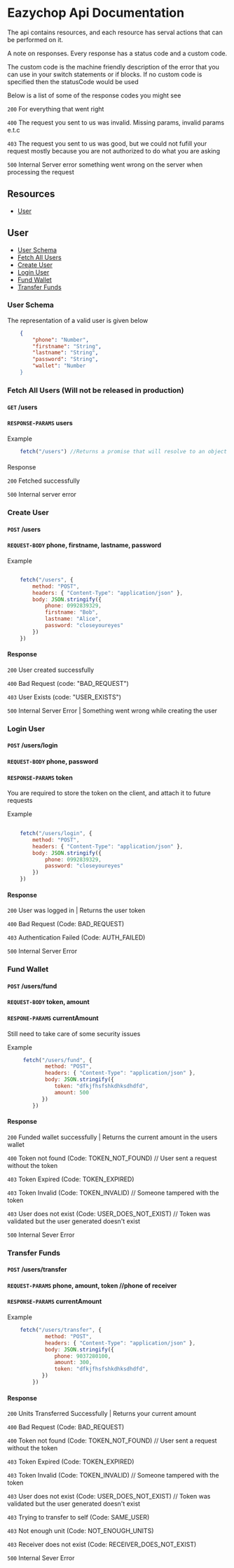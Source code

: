 
# Eazychop Api Documentation

The api contains resources, and each resource has serval actions that can be performed on it.

A note on responses. Every response has a status code and a custom code.

The custom code is the machine friendly description of the error that you can use in your switch statements or if blocks. If no custom code is specified then the statusCode would be used

Below is a list of some of the response codes you might see

`200` For everything that went right

`400` The request you sent to us was invalid. Missing params, invalid params e.t.c

`403` The request you sent to us was good, but we could not fufill your request mostly because you are not authorized to do what you are asking

`500` Internal Server error something went wrong on the server when processing the request

## Resources
* [User](#user)

## User

* [User Schema](#user-schema)
* [Fetch All Users](#user-fetch-all)
* [Create User](#user-create)
* [Login User](#user-login)
* [Fund Wallet](#user-fund)
* [Transfer Funds](#user-funds-transfer)

<a id="user-schema"></a>
### User Schema

The representation of a valid user is given below

```json
    {
        "phone": "Number",
        "firstname": "String",
        "lastname": "String",
        "password": "String",
        "wallet": "Number
    }
```

<a id="user-fetch-all"></a>
### Fetch All Users (Will not be released in production)

#### `GET` /users

#### `RESPONSE-PARAMS` users

Example

``` javascript
    fetch("/users") //Returns a promise that will resolve to an object with an array of users.
```

####
Response

`200` Fetched successfully

`500` Internal server error

<a id="user-create"></a>
### Create User

#### `POST` /users

#### `REQUEST-BODY` phone, firstname, lastname, password

Example 

```javascript

    fetch("/users", {
        method: "POST",
        headers: { "Content-Type": "application/json" },
        body: JSON.stringify({
            phone: 0992839329,
            firstname: "Bob",
            lastname: "Alice",
            password: "closeyoureyes"
        })
    })

```

#### Response
`200` User created successfully

`400` Bad Request (code: "BAD_REQUEST") 

`403` User Exists (code: "USER_EXISTS")

`500` Internal Server Error | Something went wrong while creating the user

<a id="user-login"></a>
### Login User

#### `POST` /users/login

#### `REQUEST-BODY` phone, password

#### `RESPONSE-PARAMS` token

You are required to store the token on the client, and attach it to future requests

Example

```javascript
    
    fetch("/users/login", {
        method: "POST",
        headers: { "Content-Type": "application/json" },
        body: JSON.stringify({
            phone: 0992839329,
            password: "closeyoureyes"
        })
    })

```

#### Response

`200` User was logged in | Returns the user token

`400` Bad Request (Code: BAD_REQUEST)

`403` Authentication Failed (Code: AUTH_FAILED)

`500` Internal Server Error

<a id="user-funds-transfer"></a>
### Fund Wallet

#### `POST` /users/fund

#### `REQUEST-BODY` token, amount

#### `RESPONE-PARAMS` currentAmount

Still need to take care of some security issues

Example

``` javascript
     fetch("/users/fund", {
            method: "POST",
            headers: { "Content-Type": "application/json" },
            body: JSON.stringify({
               token: "dfkjfhsfshkdhksdhdfd",
               amount: 500
           })
        })
```

#### Response

`200` Funded wallet successfully | Returns the current amount in the users wallet

`400` Token not found (Code: TOKEN_NOT_FOUND) // User sent a request without the token

`403` Token Expired (Code: TOKEN_EXPIRED)

`403` Token Invalid (Code: TOKEN_INVALID) // Someone tampered with the token

`403` User does not exist (Code: USER_DOES_NOT_EXIST) // Token was validated but the user generated doesn't exist

`500` Internal Sever Error

<a id="user-funds-transfer"></a>
### Transfer Funds

#### `POST` /users/transfer

#### `REQUEST-PARAMS` phone, amount, token //phone of receiver

#### `RESPONSE-PARAMS` currentAmount

Example

```javascript
    fetch("/users/transfer", {
            method: "POST",
            headers: { "Content-Type": "application/json" },
            body: JSON.stringify({
               phone: 9037280100,
               amount: 300,
               token: "dfkjfhsfshkdhksdhdfd",
           })
        })
```

#### Response

`200` Units Transferred Successfully | Returns your current amount

`400` Bad Request (Code: BAD_REQUEST)

`400` Token not found (Code: TOKEN_NOT_FOUND) // User sent a request without the token

`403` Token Expired (Code: TOKEN_EXPIRED)

`403` Token Invalid (Code: TOKEN_INVALID) // Someone tampered with the token

`403` User does not exist (Code: USER_DOES_NOT_EXIST) // Token was validated but the user generated doesn't exist

`403` Trying to transfer to self (Code: SAME_USER)

`403` Not enough unit (Code: NOT_ENOUGH_UNITS)

`403` Receiver does not exist (Code: RECEIVER_DOES_NOT_EXIST)

`500` Internal Sever Error

